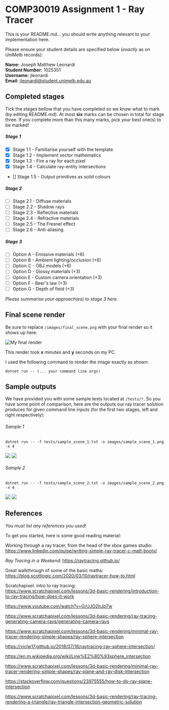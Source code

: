 # COMP30019 Assignment 1 - Ray Tracer
This is your README.md... you should write anything relevant to your implementation here.

Please ensure your student details are specified below (*exactly* as on UniMelb records):

**Name:** Joseph Matthew Leonardi \
**Student Number:** 1025351 \
**Username:** jleonardi \
**Email:** jleonardi@student.unimelb.edu.au

## Completed stages

Tick the stages bellow that you have completed so we know what to mark (by editing README.md). At most **six** marks can be chosen in total for stage three. If you complete more than this many marks, pick your best one(s) to be marked!

<!---
Tip: To tick, place an x between the square brackes [ ], like so: [x]
-->

##### Stage 1

- [x] Stage 1.1 - Familiarise yourself with the template
- [x] Stage 1.2 - Implement vector mathematics
- [x] Stage 1.3 - Fire a ray for each pixel
- [x] Stage 1.4 - Calculate ray-entity intersections
- [] Stage 1.5 - Output primitives as solid colours

##### Stage 2

- [ ] Stage 2.1 - Diffuse materials
- [ ] Stage 2.2 - Shadow rays
- [ ] Stage 2.3 - Reflective materials
- [ ] Stage 2.4 - Refractive materials
- [ ] Stage 2.5 - The Fresnel effect
- [ ] Stage 2.6 - Anti-aliasing

##### Stage 3

- [ ] Option A - Emissive materials (+6)
- [ ] Option B - Ambient lighting/occlusion (+6)
- [ ] Option C - OBJ models (+6)
- [ ] Option D - Glossy materials (+3)
- [ ] Option E - Custom camera orientation (+3)
- [ ] Option F - Beer's law (+3)
- [ ] Option G - Depth of field (+3)

*Please summarise your approach(es) to stage 3 here.*



## Final scene render

Be sure to replace ```/images/final_scene.png``` with your final render so it shows up here:

![My final render](/images/final_scene.png)

This render took **x** minutes and **y** seconds on my PC.

I used the following command to render the image exactly as shown:

```
dotnet run -- (... your command line args)
```

## Sample outputs

We have provided you with some sample tests located at ```/tests/*```. So you have some point of comparison, here are the outputs our ray tracer solution produces for given command line inputs (for the first two stages, left and right respectively):

###### Sample 1
```
dotnet run -- -f tests/sample_scene_1.txt -o images/sample_scene_1.png -x 4
```
<p float="left">
  <img src="/images/sample_scene_1_s1.png" />
  <img src="/images/sample_scene_1_s2.png" /> 
</p>

###### Sample 2

```
dotnet run -- -f tests/sample_scene_2.txt -o images/sample_scene_2.png -x 4
```
<p float="left">
  <img src="/images/sample_scene_2_s1.png" />
  <img src="/images/sample_scene_2_s2.png" /> 
</p>

## References

*You must list any references you used!*

To get you started, here is some good reading material:

Working through a ray tracer, from the head of the xbox games studio: https://www.linkedin.com/pulse/writing-simple-ray-tracer-c-matt-booty/

*Ray Tracing in a Weekend*: https://raytracing.github.io/

Great walkthrough of some of the basic maths: https://blog.scottlogic.com/2020/03/10/raytracer-how-to.html

Scratchapixel: intro to ray tracing: https://www.scratchapixel.com/lessons/3d-basic-rendering/introduction-to-ray-tracing/how-does-it-work

https://www.youtube.com/watch?v=GrUJO2hJp7w

https://www.scratchapixel.com/lessons/3d-basic-rendering/ray-tracing-generating-camera-rays/generating-camera-rays

https://www.scratchapixel.com/lessons/3d-basic-rendering/minimal-ray-tracer-rendering-simple-shapes/ray-sphere-intersection

https://viclw17.github.io/2018/07/16/raytracing-ray-sphere-intersection/

https://en.m.wikipedia.org/wiki/Line%E2%80%93sphere_intersection

https://www.scratchapixel.com/lessons/3d-basic-rendering/minimal-ray-tracer-rendering-simple-shapes/ray-plane-and-ray-disk-intersection

https://stackoverflow.com/questions/23975555/how-to-do-ray-plane-intersection

https://www.scratchapixel.com/lessons/3d-basic-rendering/ray-tracing-rendering-a-triangle/ray-triangle-intersection-geometric-solution
